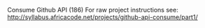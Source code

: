 Consume Github API (186)
For raw project instructions see: http://syllabus.africacode.net/projects/github-api-consume/part1/